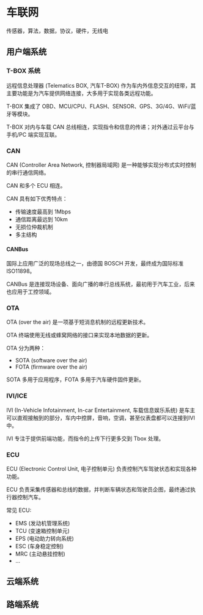 # 车联网

传感器，算法，数据，协议，硬件，无线电

## 用户端系统

### T-BOX 系统

远程信息处理器 (Telematics BOX, 汽车T-BOX) 作为车内外信息交互的纽带，其主要功能是为汽车提供网络连接，大多用于实现各类远程功能。

T-BOX 集成了 OBD、MCU/CPU、FLASH、SENSOR、GPS、3G/4G、WiFi/蓝牙等模块。

T-BOX 对内与车载 CAN 总线相连，实现指令和信息的传递；对外通过云平台与手机/PC 端实现互联。

### CAN

CAN (Controller Area Network, 控制器局域网) 是一种能够实现分布式实时控制的串行通信网络。

CAN 和多个 ECU 相连。

CAN 具有如下优秀特点：
- 传输速度最高到 1Mbps
- 通信距离最远到 10km
- 无损位仲裁机制
- 多主结构

#### CANBus

国际上应用广泛的现场总线之一，由德国 BOSCH 开发，最终成为国际标准 ISO11898。

CANBus 是连接现场设备、面向广播的串行总线系统，最初用于汽车工业，后来也应用于工控领域。

### OTA

OTA (over the air) 是一项基于短消息机制的远程更新技术。

OTA 终端使用无线或蜂窝网络的接口来实现本地数据的更新。

OTA 分为两种：
- SOTA (software over the air)
- FOTA (firmware over the air)

SOTA 多用于应用程序，FOTA 多用于汽车硬件固件更新。

### IVI/ICE

IVI (In-Vehicle Infotainment, In-car Entertainment, 车载信息娱乐系统) 是车主可以直观接触到的部分，车内中控屏，音响，空调，甚至仪表盘都可以连接到IVI中。

IVI 专注于提供前端功能，而指令的上传下行更多交到 Tbox 处理。

### ECU

ECU (Electronic Control Unit, 电子控制单元) 负责控制汽车驾驶状态和实现各种功能。

ECU 负责采集传感器和总线的数据，并判断车辆状态和驾驶员企图，最终通过执行器控制汽车。

常见 ECU:
- EMS (发动机管理系统)
- TCU (变速箱控制单元)
- EPS (电动助力转向系统)
- ESC (车身稳定控制)
- MRC (主动悬挂控制)
- ...

## 云端系统

## 路端系统

